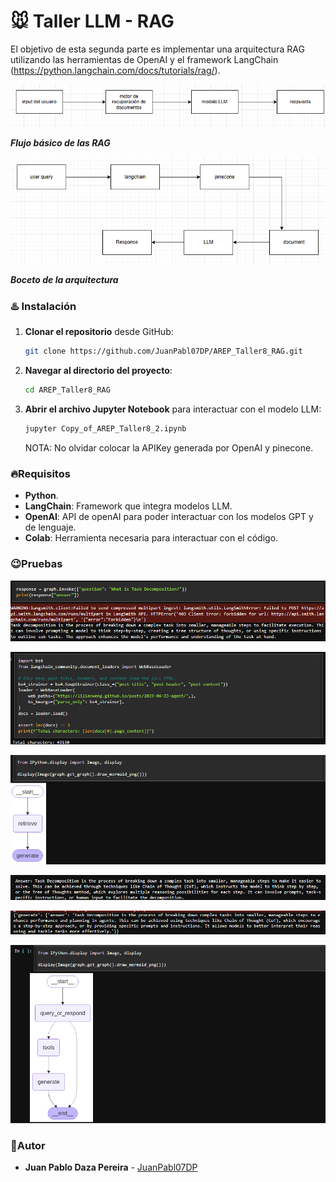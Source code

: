 # 🐭 **Taller LLM -  RAG**

El objetivo de esta segunda parte es implementar una arquitectura RAG  utilizando las herramientas de OpenAI y el framework LangChain (https://python.langchain.com/docs/tutorials/rag/).


![...](img/7.png)

***Flujo básico de las RAG***

![...](img/8.png)

***Boceto de la arquitectura***

### ♨️ Instalación

1. **Clonar el repositorio** desde GitHub:
   ```bash
   git clone https://github.com/JuanPabl07DP/AREP_Taller8_RAG.git
   ```
2. **Navegar al directorio del proyecto**:
   ```bash
   cd AREP_Taller8_RAG
   ```
3. **Abrir el archivo Jupyter Notebook** para interactuar con el modelo LLM:

   ```bash
   jupyter Copy_of_AREP_Taller8_2.ipynb
   ```

   NOTA: No olvidar colocar la APIKey generada por OpenAI y pinecone.

### 🔥Requisitos

- **Python**.
- **LangChain**: Framework que integra modelos LLM.
- **OpenAI**: API de openAI para poder interactuar con los modelos GPT y de lenguaje.
- **Colab**: Herramienta necesaria para interactuar con el código.

### 😉Pruebas

![...](img/1.png)

![...](img/2.png)

![...](img/3.png)

![...](img/4.png)

![...](img/5.png)

![...](img/6.png)

### 🍄Autor

* **Juan Pablo Daza Pereira** - [JuanPabl07DP](https://github.com/JuanPabl07DP)
